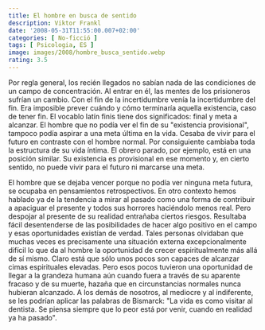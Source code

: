 ```yaml
---
title: El hombre en busca de sentido
description: Viktor Frankl
date: '2008-05-31T11:55:00.007+02:00'
categories: [ No-ficció ]
tags: [ Psicologia, ES ]
image: images/2008/hombre_busca_sentido.webp
rating: 3.5
---
```


Por regla general, los recién llegados no sabían nada de las condiciones de un campo de concentración. Al entrar en él, las mentes de los prisioneros sufrían un cambio. Con el fin de la incertidumbre venía la incertidumbre del fin. Era imposible prever cuándo y cómo terminaría aquella existencia, caso de tener fin. El vocablo latín finis tiene dos significados: final y meta a alcanzar. El hombre que no podía ver el fin de su "existencia provisional", tampoco podía aspirar a una meta última en la vida. Cesaba de vivir para el futuro en contraste con el hombre normal. Por consiguiente cambiaba toda la estructura de su vida íntima. El obrero parado, por ejemplo, está en una posición similar. Su existencia es provisional en ese momento y, en cierto sentido, no puede vivir para el futuro ni marcarse una meta.

El hombre que se dejaba vencer porque no podía ver ninguna meta futura, se ocupaba en pensamientos retrospectivos. En otro contexto hemos hablado ya de la tendencia a mirar al pasado como una forma de contribuir a apaciguar el presente y todos sus horrores haciéndolo menos real. Pero despojar al presente de su realidad entrañaba ciertos riesgos. Resultaba fácil desentenderse de las posibilidades de hacer algo positivo en el campo y esas oportunidades existían de verdad. Tales personas olvidaban que muchas veces es precisamente una situación externa excepcionalmente difícil lo que da al hombre la oportunidad de crecer espiritualmente más allá de sí mismo. Claro está que sólo unos pocos son capaces de alcanzar cimas espirituales elevadas. Pero esos pocos tuvieron una oportunidad de llegar a la grandeza humana aún cuando fuera a través de su aparente fracaso y de su muerte, hazaña que en circunstancias normales nunca hubieran alcanzado. A los demás de nosotros, al mediocre y al indiferente, se les podrían aplicar las palabras de Bismarck: "La vida es como visitar al dentista. Se piensa siempre que lo peor está por venir, cuando en realidad ya ha pasado".
